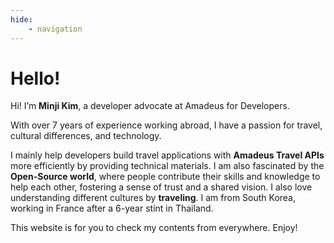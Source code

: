 ```yaml
---
hide:
    - navigation
---
```

# Hello! 

Hi! I’m **Minji Kim**, a developer advocate at Amadeus for Developers.

With over 7 years of experience working abroad, I have a passion for travel, cultural differences, and technology. 

I mainly help developers build travel applications with **Amadeus Travel APIs** more efficiently by providing technical materials. I am also fascinated by the **Open-Source world**, where people contribute their skills and knowledge to help each other, fostering a sense of trust and a shared vision. I also love understanding different cultures by **traveling**. I am from South Korea, working in France after a 6-year stint in Thailand. 

This website is for you to check my contents from everywhere. Enjoy!

